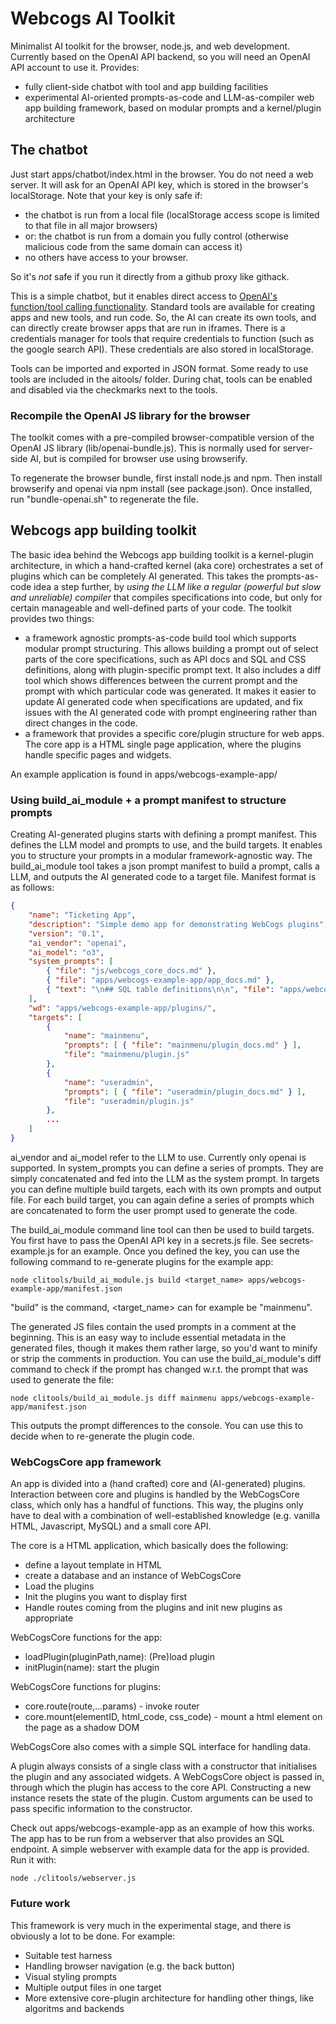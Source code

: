 # Webcogs AI Toolkit
Minimalist AI toolkit for the browser, node.js, and web development. Currently based on the OpenAI API backend, so you will need an OpenAI API account to use it. Provides:

- fully client-side chatbot with tool and app building facilities
- experimental AI-oriented prompts-as-code and LLM-as-compiler web app building framework, based on modular prompts and a kernel/plugin architecture

## The chatbot

Just start apps/chatbot/index.html in the browser. You do not need a web server.  It will ask for an OpenAI API key, which is stored in the browser's localStorage.  Note that your key is only safe if:

- the chatbot is run from a local file (localStorage access scope is limited to that file in all major browsers)
- or: the chatbot is run from a domain you fully control (otherwise malicious code from the same domain can access it)
- no others have access to your browser.

So it's *not* safe if you run it directly from a github proxy like githack.

This is a simple chatbot, but it enables direct access to [OpenAI's function/tool calling functionality](https://platform.openai.com/docs/guides/function-calling?api-mode=responses).  Standard tools are available for creating apps and new tools, and run code.  So, the AI can create its own tools, and can directly create browser apps that are run in iframes. There is a credentials manager for tools that require credentials to function (such as the google search API). These credentials are also stored in localStorage.  

Tools can be imported and exported in JSON format.  Some ready to use tools are included in the aitools/ folder.  During chat, tools can be enabled and disabled via the checkmarks next to the tools.

### Recompile the OpenAI JS library for the browser

The toolkit comes with a pre-compiled browser-compatible version of the OpenAI JS library (lib/openai-bundle.js). This is normally used for server-side AI, but is compiled for browser use using browserify. 

To regenerate the browser bundle, first install node.js and npm.  Then install browserify and openai via npm install (see package.json).  Once installed, run "bundle-openai.sh" to regenerate the file.

## Webcogs app building toolkit

The basic idea behind the Webcogs app building toolkit is a kernel-plugin architecture, in which a hand-crafted kernel (aka core) orchestrates a set of plugins which can be completely AI generated.  This takes the prompts-as-code idea a step further, by *using the LLM like a regular (powerful but slow and unreliable) compiler* that compiles specifications into code, but only for certain manageable and well-defined parts of your code. The toolkit provides two things:

- a framework agnostic prompts-as-code build tool which supports modular prompt structuring.  This allows building a prompt out of select parts of the core specifications, such as API docs and SQL and CSS definitions, along with plugin-specific prompt text.  It also includes a diff tool which shows differences between the current prompt and the prompt with which particular code was generated.  It makes it easier to update AI generated code when specifications are updated, and fix issues with the AI generated code with prompt engineering rather than direct changes in the code. 
- a framework that provides a specific core/plugin structure for web apps. The core app is a HTML single page application, where the plugins handle specific pages and widgets.

An example application is found in apps/webcogs-example-app/

### Using build_ai_module + a prompt manifest to structure prompts

Creating AI-generated plugins starts with defining a prompt manifest.  This defines the LLM model and prompts to use, and the build targets.  It enables you to structure your prompts in a modular framework-agnostic way.  The build_ai_module tool takes a json prompt manifest to build a prompt, calls a LLM, and outputs the AI generated code to a target file. Manifest format is as follows:

```json
{
	"name": "Ticketing App",
	"description": "Simple demo app for demonstrating WebCogs plugins",
	"version": "0.1",
	"ai_vendor": "openai",
	"ai_model": "o3",
	"system_prompts": [
		{ "file": "js/webcogs_core_docs.md" },
		{ "file": "apps/webcogs-example-app/app_docs.md" },
		{ "text": "\n## SQL table definitions\n\n", "file": "apps/webcogs-example-app/datamodel.sql"}
	],
	"wd": "apps/webcogs-example-app/plugins/",
	"targets": [
		{
			"name": "mainmenu",
			"prompts": [ { "file": "mainmenu/plugin_docs.md" } ],
			"file": "mainmenu/plugin.js"
		},
		{
			"name": "useradmin",
			"prompts": [ { "file": "useradmin/plugin_docs.md" } ],
			"file": "useradmin/plugin.js"
		},
		...
	]
}
```

ai_vendor and ai_model refer to the LLM to use. Currently only openai is supported.  In system_prompts you can define a series of prompts. They are simply concatenated and fed into the LLM as the system prompt.  In targets you can define multiple build targets, each with its own prompts and output file.  For each build target, you can again define a series of prompts which are concatenated to form the user prompt used to generate the code. 

The build_ai_module command line tool can then be used to build targets.  You first have to pass the OpenAI API key in a secrets.js file. See secrets-example.js for an example.  Once you defined the key, you can use the following command to re-generate plugins for the example app:

```
node clitools/build_ai_module.js build <target_name> apps/webcogs-example-app/manifest.json
```

"build" is the command, \<target_name\> can for example be "mainmenu".

The generated JS files contain the used prompts in a comment at the beginning. This is an easy way to include essential metadata in the generated files, though it makes them rather large, so you'd want to minify or strip the comments in production.  You can use the build_ai_module's diff command to check if the prompt has changed w.r.t. the prompt that was used to generate the file:

```
node clitools/build_ai_module.js diff mainmenu apps/webcogs-example-app/manifest.json
```

This outputs the prompt differences to the console. You can use this to decide when to re-generate the plugin code.

### WebCogsCore app framework

An app is divided into a (hand crafted) core and (AI-generated) plugins. Interaction between core and plugins is handled by the WebCogsCore class, which only has a handful of functions.  This way, the plugins only have to deal with a combination of well-established knowledge (e.g. vanilla HTML, Javascript, MySQL) and a small core API.

The core is a HTML application, which basically does the following:

- define a layout template in HTML
- create a database and an instance of WebCogsCore
- Load the plugins
- Init the plugins you want to display first
- Handle routes coming from the plugins and init new plugins as appropriate

WebCogsCore functions for the app:
- loadPlugin(pluginPath,name): (Pre)load plugin
- initPlugin(name): start the plugin

WebCogsCore functions for plugins:
- core.route(route,...params) - invoke router
- core.mount(elementID, html_code, css_code) - mount a html element on the page as a shadow DOM

WebCogsCore also comes with a simple SQL interface for handling data.

A plugin always consists of a single class with a constructor that initialises the plugin and any associated widgets.  A WebCogsCore object is passed in, through which the plugin has access to the core API. Constructing a new instance resets the state of the plugin.  Custom arguments can be used to pass specific information to the constructor.

Check out apps/webcogs-example-app as an example of how this works. The app has to be run from a webserver that also provides an SQL endpoint. A simple webserver with example data for the app is provided. Run it with:
```
node ./clitools/webserver.js
``` 

### Future work

This framework is very much in the experimental stage, and there is obviously a lot to be done. For example:

- Suitable test harness
- Handling browser navigation (e.g. the back button)
- Visual styling prompts
- Multiple output files in one target
- More extensive core-plugin architecture for handling other things, like algoritms and backends
